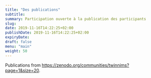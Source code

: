 ```yaml
---
title: "Des publications"
subtitle:
summary: Participation ouverte à la publication des participants
slug:
date: 2019-11-16T14:22:25+02:00
publishDate: 2019-11-16T14:22:25+02:00
expiryDate: 
draft: false
menu: "main"
weight: 50
---
```


Publications from https://zenodo.org/communities/twinnims?page=1&size=20.
